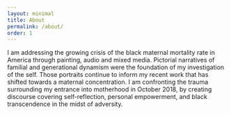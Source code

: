 ```yaml
---
layout: minimal
title: About
permalink: /about/
order: 1
---
```


I am addressing the growing crisis of the black maternal mortality rate in America through painting, audio and mixed media. Pictorial narratives of familial and generational dynamism were the foundation of my investigation of the self. Those portraits continue to inform my recent work that has shifted towards a maternal concentration. I am confronting the trauma surrounding my entrance into motherhood in October 2018, by creating discourse covering self-reflection, personal empowerment, and black transcendence in the midst of adversity.
